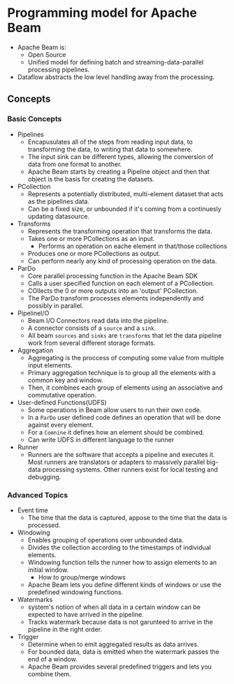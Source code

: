 # Programming model for Apache Beam
* Apache Beam is:
    * Open Source
    * Unified model for defining batch and streaming-data-parallel processing pipelines.
* Dataflow abstracts the low level handling away from the processing.


## Concepts
### Basic Concepts
* Pipelines
    * Encapusulates all of the steps from reading input data, to transforming the data, to writing that data to somewhere.
    * The input sink can be different types, allowing the conversion of data from one format to another.
    * Apache Beam starts by creating a Pipeline object and then that object is the basis for creating the datasets.
* PCollection
    * Represents a potentially distributed, multi-element dataset that acts as the pipelines data.
    * Can be a fixed size, or unbounded if it's coming from a continuesly updating datasource.
* Transforms
    * Represents the transforming operation that transforms the data.
    * Takes one or more PCollections as an input.
        * Performs an operation on eache element in that/those collections
    * Produces one or more PCollections as output.
    * Can perform nearly any kind of processing operation on the data.
* ParDo
    * Core parallel processing function in the Apache Beam SDK
    * Calls a user specified function on each element of a PCollection.
    * COllects the 0 or more outputs into an 'output' PCollection.
    * The ParDo transform processes elements independently and possibly in parallel.
* PipelineI/O
    * Beam I/O Connectors read data into the pipeline.
    * A connector consists of a `source` and a `sink`.
    * All beam `sources` and `sinks` are `transforms` that let the data pipeline work from several different storage formats.
* Aggregation
    * Aggregating is the proccess of computing some value from multiple input elements.
    * Primary aggregation technique is to group all the elements with a common key and window.
    * Then, it combines each group of elements using an associative and commutative operation.
* User-defined Functions(UDFS)
    * Some operations in Beam allow users to run their own code.
    * In a `ParDo` user defined code defines an operation that will be done against every element.
    * For a `Comnine` it defines how an element should be combined.
    * Can write UDFS in different language to the runner
* Runner
    * Runners are the software that accepts a pipeline and executes it. Most runners are translators or adapters to massively parallel big-data processing systems. Other runners exist for local testing and debugging.

### Advanced Topics
* Event time
    * The time that the data is captured, appose to the time that the data is processed.
* Windowing
    * Enables grouping of operations over unbounded data.
    * Divides the collection according to the timestamps of individual elements.
    * Windowing function tells the runner how to assign elements to an initial window.
        * How to group/merge windows
    * Apache Beam lets you define different kinds of windows or use the predefined windowing functions.
* Watermarks
    * system's notion of when all data in a certain window can be expected to have arrived in the pipeline.
    * Tracks watermark because data is not garunteed to arrive in the pipeline in the right order.
* Trigger
    * Determine when to emit aggregated results as data arrives.
    * For bounded data, data is emitted when the watermark passes the end of a window.
    * Apache Beam provides several predefined triggers and lets you combine them.
    








